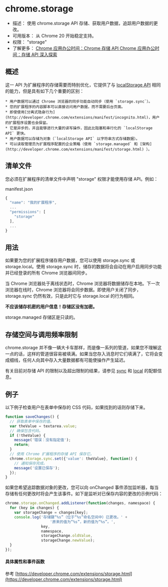# chrome.storage

* 描述：	使用 chrome.storage API 存储、获取用户数据，追踪用户数据的更改。 
* 可用版本：	从 Chrome 20 开始稳定支持。 
* 权限：	"storage" 
* 了解更多：	[Chrome 应用办公时间：Chrome 存储 API ](https://developers.google.com/live/shows/7320022/) 
	[Chrome 应用办公时间：存储 API 深入探索](https://developers.google.com/live/shows/7320022-1/)


## 概述

这一 API 为扩展程序的存储需要而特别优化，它提供了与 [localStorage API](https://developer.mozilla.org/en/DOM/Storage#localStorage) 相同的能力，但是具有如下几个重要的区别：

	* 用户数据可以通过 Chrome 浏览器的同步功能自动同步（使用 `storage.sync`）。
	* 您的扩展程序的内容脚本可以直接访问用户数据，而不需要后台页面。
	* 即使使用[分离式隐身行为](http://developer.chrome.com/extensions/manifest/incognito.html)，用户的扩展程序设置也会保留。
	* 它是异步的，并且能够进行大量的读写操作，因此比阻塞和串行化的 `localStorage API` 更快。
	* 用户数据可以存储为对象（`localStorage API` 以字符串方式存储数据）。
	* 可以读取管理员为扩展程序配置的企业策略（使用 `storage.managed` 和 [架构](http://developer.chrome.com/extensions/manifest/storage.html) ）。

## 清单文件

您必须在扩展程序的清单文件中声明 "storage" 权限才能使用存储 API。例如：

manifest.json

```js
{
  "name": "我的扩展程序",
  ...
  "permissions": [
    "storage"
  ],
  ...
}
```

## 用法

如果要为您的扩展程序储存用户数据，您可以使用 storage.sync 或 storage.local。使用 storage.sync 时，储存的数据将会自动在用户启用同步功能并已经登录的所有 Chrome 浏览器间同步。

当 Chrome 浏览器处于离线状态时，Chrome 浏览器将数据储存在本地。下一次浏览器在线时，Chrome 浏览器将会同步数据。即使用户关闭了同步，storage.sync 仍然有效，只是此时它与 storage.local 的行为相同。

**不应该储存机密的用户信息！存储区没有加密。**

storage.managed 存储区是只读的。

## 存储空间与调用频率限制

chrome.storage 并不像一辆大卡车那样，而是像一系列的管道，如果您不理解这一点的话，这样的管道很容易被填满。如果当您存入消息时它们填满了，它将会变成细线，任何人向其中存入大量数据都有可能使操作产生延迟。

有关目前对存储 API 的限制以及超出限制的结果，请参见 [sync](http://developer.chrome.com/extensions/storage.html#sync-properties) 和 [local](http://developer.chrome.com/extensions/storage.html#local-properties) 的配额信息。

## 例子

以下例子检查用户在表单中保存的 CSS 代码，如果找到的话则存储下来。

```js
function saveChanges() {
  // 获取表单中保存的值。
  var theValue = textarea.value;
  // 确保包含代码。
  if (!theValue) {
    message('错误：没有指定值');
    return;
  }
  // 使用 Chrome 扩展程序的存储 API 保存它。
  chrome.storage.sync.set({'value': theValue}, function() {
    // 通知保存完成。
    message('设置已保存');
  });
}
```

如果您希望追踪数据对象的更改，您可以向 onChanged 事件添加监听器，每当存储有任何更改时将会产生该事件。如下是监听对已保存内容的更改的示例代码：

```js
chrome.storage.onChanged.addListener(function(changes, namespace) {
  for (key in changes) {
    var storageChange = changes[key];
    console.log('存储键“%s”（位于“%s”命名空间中）已更改。' +
                    '原来的值为“%s”，新的值为“%s”。',
                key,
                namespace,
                storageChange.oldValue,
                storageChange.newValue);
  }
});
```

#### 具体属性和事件函数 
参考 [https://developer.chrome.com/extensions/storage.html](https://developer.chrome.com/extensions/storage.html)
